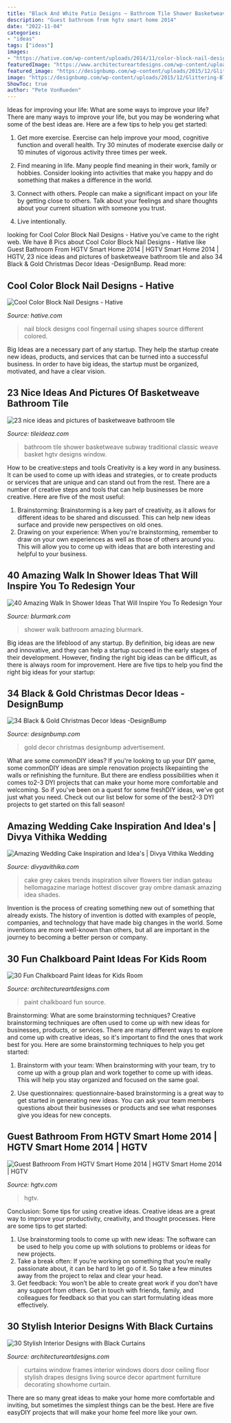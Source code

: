 ```yaml
---
title: "Black And White Patio Designs ~ Bathroom Tile Shower Basketweave Subway Traditional Classic Weave Basket Hgtv Designs Window"
description: "Guest bathroom from hgtv smart home 2014"
date: "2022-11-04"
categories:
- "ideas"
tags: ["ideas"]
images:
- "https://hative.com/wp-content/uploads/2014/11/color-block-nail-designs/6-color-block-nail-designs.jpg"
featuredImage: "https://www.architectureartdesigns.com/wp-content/uploads/2013/09/822.jpg"
featured_image: "https://designbump.com/wp-content/uploads/2015/12/Glittering-Black-And-Gold-Christmas-Decor-ideas-5.jpg"
image: "https://designbump.com/wp-content/uploads/2015/12/Glittering-Black-And-Gold-Christmas-Decor-ideas-5.jpg"
ShowToc: true
author: "Pete VonRueden"
---
```



Ideas for improving your life: What are some ways to improve your life?
There are many ways to improve your life, but you may be wondering what some of the best ideas are. Here are a few tips to help you get started:
1. Get more exercise. Exercise can help improve your mood, cognitive function and overall health. Try 30 minutes of moderate exercise daily or 10 minutes of vigorous activity three times per week.

2. Find meaning in life. Many people find meaning in their work, family or hobbies. Consider looking into activities that make you happy and do something that makes a difference in the world.

3. Connect with others. People can make a significant impact on your life by getting close to others. Talk about your feelings and share thoughts about your current situation with someone you trust.

4. Live intentionally.

	

		
looking for Cool Color Block Nail Designs - Hative you've came to the right web. We have 8 Pics about Cool Color Block Nail Designs - Hative like Guest Bathroom From HGTV Smart Home 2014 | HGTV Smart Home 2014 | HGTV, 23 nice ideas and pictures of basketweave bathroom tile and also 34 Black &amp; Gold Christmas Decor Ideas -DesignBump. Read more:
		
    
## Cool Color Block Nail Designs - Hative

<img loading=lazy src="https://hative.com/wp-content/uploads/2014/11/color-block-nail-designs/6-color-block-nail-designs.jpg" onerror="this.onerror=null;this.src='https://tse4.mm.bing.net/th?id=OIP.zCgub5iwRDbvFUFMhhvCMQHaLH&amp;pid=15.1';" alt="Cool Color Block Nail Designs - Hative">

_Source: hative.com_

>nail block designs cool fingernail using shapes source different colored. 

	

Big Ideas are a necessary part of any startup. They help the startup create new ideas, products, and services that can be turned into a successful business. In order to have big ideas, the startup must be organized, motivated, and have a clear vision.

    
## 23 Nice Ideas And Pictures Of Basketweave Bathroom Tile

<img loading=lazy src="http://www.tileideaz.com/wp-content/uploads/2015/09/DP_Design-Development-traditional-white-bathroom-shower_v.jpg.rend_.hgtvcom.1280.1707.jpeg" onerror="this.onerror=null;this.src='https://tse4.mm.bing.net/th?id=OIP.hEAFuFsZ89j2UCV8Cyg6CwHaJ4&amp;pid=15.1';" alt="23 nice ideas and pictures of basketweave bathroom tile">

_Source: tileideaz.com_

>bathroom tile shower basketweave subway traditional classic weave basket hgtv designs window. 

	

How to be creative:steps and tools
Creativity is a key word in any business. It can be used to come up with ideas and strategies, or to create products or services that are unique and can stand out from the rest.
There are a number of creative steps and tools that can help businesses be more creative. Here are five of the most useful: 
1. Brainstorming: Brainstorming is a key part of creativity, as it allows for different ideas to be shared and discussed. This can help new ideas surface and provide new perspectives on old ones. 
2. Drawing on your experience: When you're brainstorming, remember to draw on your own experiences as well as those of others around you. This will allow you to come up with ideas that are both interesting and helpful to your business. 

    
## 40 Amazing Walk In Shower Ideas That Will Inspire You To Redesign Your

<img loading=lazy src="https://www.blurmark.com/wp-content/uploads/2017/02/Walk-in-Shower-Design-14.jpg" onerror="this.onerror=null;this.src='https://tse3.mm.bing.net/th?id=OIP.ZZMPPMr5gy_H5KjDH1e9-QHaKE&amp;pid=15.1';" alt="40 Amazing Walk In Shower Ideas That Will Inspire You To Redesign Your">

_Source: blurmark.com_

>shower walk bathroom amazing blurmark. 

	

Big ideas are the lifeblood of any startup. By definition, big ideas are new and innovative, and they can help a startup succeed in the early stages of their development. However, finding the right big ideas can be difficult, as there is always room for improvement. Here are five tips to help you find the right big ideas for your startup: 

    
## 34 Black &amp; Gold Christmas Decor Ideas -DesignBump

<img loading=lazy src="https://designbump.com/wp-content/uploads/2015/12/Glittering-Black-And-Gold-Christmas-Decor-ideas-5.jpg" onerror="this.onerror=null;this.src='https://tse1.mm.bing.net/th?id=OIP._AB_uWRmnw__KttoXs4J_gHaLH&amp;pid=15.1';" alt="34 Black &amp; Gold Christmas Decor Ideas -DesignBump">

_Source: designbump.com_

>gold decor christmas designbump advertisement. 

	

What are some commonDIY ideas?
If you're looking to up your DIY game, some commonDIY ideas are simple renovation projects likepainting the walls or refinishing the furniture. But there are endless possibilities when it comes to2-3 DYI projects that can make your home more comfortable and welcoming. So if you've been on a quest for some freshDIY ideas, we've got just what you need. Check out our list below for some of the best2-3 DYI projects to get started on this fall season!

    
## Amazing Wedding Cake Inspiration And Idea&#039;s | Divya Vithika Wedding

<img loading=lazy src="https://www.divyavithika.com/wp-content/uploads/2015/06/blackwhite-and-grey-cakes-46.jpg" onerror="this.onerror=null;this.src='https://tse1.mm.bing.net/th?id=OIP.YibpvIIcDXbuIRB3BWNYKgHaLc&amp;pid=15.1';" alt="Amazing Wedding Cake Inspiration and Idea&#039;s | Divya Vithika Wedding">

_Source: divyavithika.com_

>cake grey cakes trends inspiration silver flowers tier indian gateau hellomagazine mariage hottest discover gray ombre damask amazing idea shades. 

	

Invention is the process of creating something new out of something that already exists. The history of invention is dotted with examples of people, companies, and technology that have made big changes in the world. Some inventions are more well-known than others, but all are important in the journey to becoming a better person or company.

    
## 30 Fun Chalkboard Paint Ideas For Kids Room

<img loading=lazy src="https://www.architectureartdesigns.com/wp-content/uploads/2014/01/1612.jpg" onerror="this.onerror=null;this.src='https://tse4.mm.bing.net/th?id=OIP.EjccIATaFIaPYQyxOwiL6wHaLL&amp;pid=15.1';" alt="30 Fun Chalkboard Paint Ideas for Kids Room">

_Source: architectureartdesigns.com_

>paint chalkboard fun source. 

	

Brainstorming: What are some brainstorming techniques?
Creative brainstorming techniques are often used to come up with new ideas for businesses, products, or services. There are many different ways to explore and come up with creative ideas, so it's important to find the ones that work best for you. Here are some brainstorming techniques to help you get started:
1. Brainstorm with your team: When brainstorming with your team, try to come up with a group plan and work together to come up with ideas. This will help you stay organized and focused on the same goal.

2. Use questionnaires: questionnaire-based brainstorming is a great way to get started in generating new ideas. You can ask your team members questions about their businesses or products and see what responses give you ideas for new concepts.


    
## Guest Bathroom From HGTV Smart Home 2014 | HGTV Smart Home 2014 | HGTV

<img loading=lazy src="https://hgtvhome.sndimg.com/content/dam/images/hgrm/fullset/2014/4/8/0/hgtv-01-sh14-guest-bathroom_v.jpg.rend.hgtvcom.616.822.suffix/1405444043301.jpeg" onerror="this.onerror=null;this.src='https://tse2.mm.bing.net/th?id=OIP.jasnOJ_fqfB4qs18czo1tAHaJ4&amp;pid=15.1';" alt="Guest Bathroom From HGTV Smart Home 2014 | HGTV Smart Home 2014 | HGTV">

_Source: hgtv.com_

>hgtv. 

	

Conclusion: Some tips for using creative ideas.
Creative ideas are a great way to improve your productivity, creativity, and thought processes. Here are some tips to get started: 
1. Use brainstorming tools to come up with new ideas: The software can be used to help you come up with solutions to problems or ideas for new projects. 
2. Take a break often: If you’re working on something that you’re really passionate about, it can be hard to let go of it. So take a few minutes away from the project to relax and clear your head. 
3. Get feedback: You won’t be able to create great work if you don’t have any support from others. Get in touch with friends, family, and colleagues for feedback so that you can start formulating ideas more effectively.

    
## 30 Stylish Interior Designs With Black Curtains

<img loading=lazy src="https://www.architectureartdesigns.com/wp-content/uploads/2013/09/822.jpg" onerror="this.onerror=null;this.src='https://tse4.mm.bing.net/th?id=OIP.-A1HoKofzOD1YuOXkuk5nAAAAA&amp;pid=15.1';" alt="30 Stylish Interior Designs with Black Curtains">

_Source: architectureartdesigns.com_

>curtains window frames interior windows doors door ceiling floor stylish drapes designs living source decor apartment furniture decorating showhome curtain. 

	

There are so many great ideas to make your home more comfortable and inviting, but sometimes the simplest things can be the best. Here are five easyDIY projects that will make your home feel more like your own.

